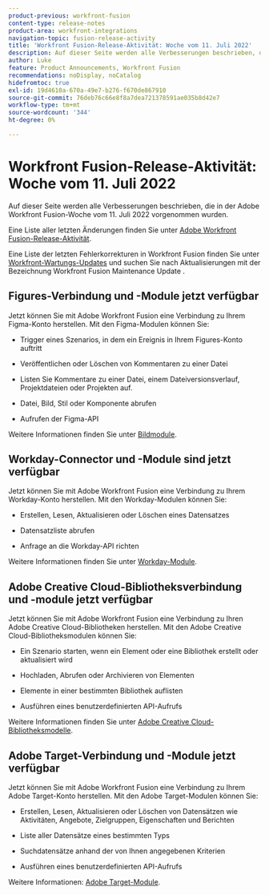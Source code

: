 ```yaml
---
product-previous: workfront-fusion
content-type: release-notes
product-area: workfront-integrations
navigation-topic: fusion-release-activity
title: 'Workfront Fusion-Release-Aktivität: Woche vom 11. Juli 2022'
description: Auf dieser Seite werden alle Verbesserungen beschrieben, die in der Adobe Workfront Fusion-Woche vom 11. Juli 2022 vorgenommen wurden.
author: Luke
feature: Product Announcements, Workfront Fusion
recommendations: noDisplay, noCatalog
hidefromtoc: true
exl-id: 19d4610a-670a-49e7-b276-f670de867910
source-git-commit: 76deb76c66e8f8a7dea721378591ae035b8d42e7
workflow-type: tm+mt
source-wordcount: '344'
ht-degree: 0%

---
```


# Workfront Fusion-Release-Aktivität: Woche vom 11. Juli 2022

Auf dieser Seite werden alle Verbesserungen beschrieben, die in der Adobe Workfront Fusion-Woche vom 11. Juli 2022 vorgenommen wurden.

Eine Liste aller letzten Änderungen finden Sie unter [Adobe Workfront Fusion-Release-Aktivität](../../../product-announcements/product-releases/fusion-release-activity/fusion-release-activity.md).

Eine Liste der letzten Fehlerkorrekturen in Workfront Fusion finden Sie unter [Workfront-Wartungs-Updates](https://experienceleague.adobe.com/docs/workfront-known-issues/releases/current-updates.html) und suchen Sie nach Aktualisierungen mit der Bezeichnung Workfront Fusion Maintenance Update .

## Figures-Verbindung und -Module jetzt verfügbar

Jetzt können Sie mit Adobe Workfront Fusion eine Verbindung zu Ihrem Figma-Konto herstellen. Mit den Figma-Modulen können Sie:

* Trigger eines Szenarios, in dem ein Ereignis in Ihrem Figures-Konto auftritt

* Veröffentlichen oder Löschen von Kommentaren zu einer Datei

* Listen Sie Kommentare zu einer Datei, einem Dateiversionsverlauf, Projektdateien oder Projekten auf.

* Datei, Bild, Stil oder Komponente abrufen

* Aufrufen der Figma-API


Weitere Informationen finden Sie unter [Bildmodule](../../../workfront-fusion/apps-and-their-modules/figma-modules.md).

## Workday-Connector und -Module sind jetzt verfügbar

Jetzt können Sie mit Adobe Workfront Fusion eine Verbindung zu Ihrem Workday-Konto herstellen. Mit den Workday-Modulen können Sie:

* Erstellen, Lesen, Aktualisieren oder Löschen eines Datensatzes

* Datensatzliste abrufen

* Anfrage an die Workday-API richten


Weitere Informationen finden Sie unter [Workday-Module](../../../workfront-fusion/apps-and-their-modules/workday-modules.md).

## Adobe Creative Cloud-Bibliotheksverbindung und -module jetzt verfügbar

Jetzt können Sie mit Adobe Workfront Fusion eine Verbindung zu Ihren Adobe Creative Cloud-Bibliotheken herstellen. Mit den Adobe Creative Cloud-Bibliotheksmodulen können Sie:

* Ein Szenario starten, wenn ein Element oder eine Bibliothek erstellt oder aktualisiert wird

* Hochladen, Abrufen oder Archivieren von Elementen

* Elemente in einer bestimmten Bibliothek auflisten

* Ausführen eines benutzerdefinierten API-Aufrufs


Weitere Informationen finden Sie unter [Adobe Creative Cloud-Bibliotheksmodelle](../../../workfront-fusion/apps-and-their-modules/creative-cloud-libraries-modules.md).

## Adobe Target-Verbindung und -Module jetzt verfügbar

Jetzt können Sie mit Adobe Workfront Fusion eine Verbindung zu Ihrem Adobe Target-Konto herstellen. Mit den Adobe Target-Modulen können Sie:

* Erstellen, Lesen, Aktualisieren oder Löschen von Datensätzen wie Aktivitäten, Angebote, Zielgruppen, Eigenschaften und Berichten

* Liste aller Datensätze eines bestimmten Typs

* Suchdatensätze anhand der von Ihnen angegebenen Kriterien

* Ausführen eines benutzerdefinierten API-Aufrufs


Weitere Informationen: [Adobe Target-Module](../../../workfront-fusion/apps-and-their-modules/adobe-target-modules.md).
